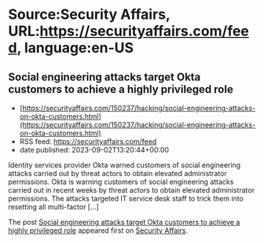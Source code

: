 # Source:Security Affairs, URL:https://securityaffairs.com/feed, language:en-US

## Social engineering attacks target Okta customers to achieve a highly privileged role
 - [https://securityaffairs.com/150237/hacking/social-engineering-attacks-on-okta-customers.html](https://securityaffairs.com/150237/hacking/social-engineering-attacks-on-okta-customers.html)
 - RSS feed: https://securityaffairs.com/feed
 - date published: 2023-09-02T13:20:44+00:00

<p>Identity services provider Okta warned customers of social engineering attacks carried out by threat actors to obtain elevated administrator permissions. Okta is warning customers of social engineering attacks carried out in recent weeks by threat actors to obtain elevated administrator permissions. The attacks targeted IT service desk staff to trick them into resetting all multi-factor [&#8230;]</p>
<p>The post <a href="https://securityaffairs.com/150237/hacking/social-engineering-attacks-on-okta-customers.html" rel="nofollow">Social engineering attacks target Okta customers to achieve a highly privileged role</a> appeared first on <a href="https://securityaffairs.com" rel="nofollow">Security Affairs</a>.</p>

